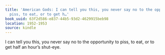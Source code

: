 ```yaml
---
title: 'American Gods: I can tell you this, you never say no to the opportunity to
  piss, to eat, or to get h…'
book_uuid: 63f2d586-e837-44b5-93d2-4629915beb98
location: 1952-1953
source: kindle
---
```


I can tell you this, you never say no to the opportunity to piss, to eat, or to get half an hour’s shut-eye.